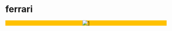 # ferrari
<head>
  <title>ferrari/феррари</title>
</head>
<body>
<header style="background-color:FFC100">
  <a href='https://postimages.org/' target='_blank'><img src='https://i.postimg.cc/0y9v5wzB/1.png' border='0' alt='1'/></a>
</header>
<main style="background: url(images/sun2.png) no-repeat;
    -moz-background-size: 100%;
    -webkit-background-size: 100%;
    -o-background-size: 100%;
    background-size: 100%;" />
  
